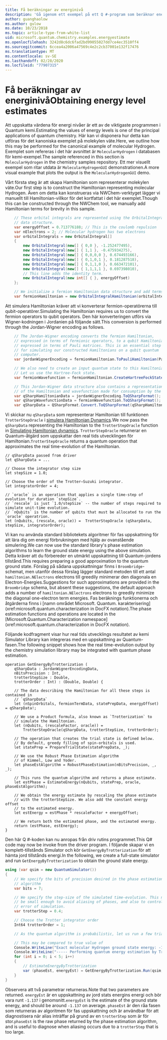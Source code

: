 ```yaml
---
title: Få beräkningar av energinivå
description: 'Gå igenom ett exempel på ett Q #-program som beräknar energi nivå värden för molekyl väte.'
author: guanghaolow
ms.author: gulow
ms.date: 10/23/2018
ms.topic: article-type-from-white-list
uid: microsoft.quantum.chemistry.examples.energyestimate
ms.openlocfilehash: 3242d8c6dc6fad2bd99055027dd7ce4ec3510ff4
ms.sourcegitcommit: 6ccea4a2006a47569c4e2c2cb37001e132f17476
ms.translationtype: MT
ms.contentlocale: sv-SE
ms.lasthandoff: 02/28/2020
ms.locfileid: "77907315"
---
```

# <a name="obtaining-energy-level-estimates"></a><span data-ttu-id="ddb07-103">Få beräkningar av energinivå</span><span class="sxs-lookup"><span data-stu-id="ddb07-103">Obtaining energy level estimates</span></span>
<span data-ttu-id="ddb07-104">Att uppskatta värdena för energi nivåer är ett av de viktigaste programmen i Quantum kemi.</span><span class="sxs-lookup"><span data-stu-id="ddb07-104">Estimating the values of energy levels is one of the principal applications of quantum chemistry.</span></span> <span data-ttu-id="ddb07-105">Här kan vi disponera hur detta kan utföras för det kanoniska exemplet på molekylen väte.</span><span class="sxs-lookup"><span data-stu-id="ddb07-105">Here, we outline how this may be performed for the canonical example of molecular Hydrogen.</span></span> <span data-ttu-id="ddb07-106">Exemplet som refereras i det här avsnittet är `MolecularHydrogen` i databasen för kemi-exempel.</span><span class="sxs-lookup"><span data-stu-id="ddb07-106">The sample referenced in this section is `MolecularHydrogen` in the chemistry samples repository.</span></span> <span data-ttu-id="ddb07-107">Ett mer visuellt exempel som ritar utdata är `MolecularHydrogenGUI` demonstrationen.</span><span class="sxs-lookup"><span data-stu-id="ddb07-107">A more visual example that plots the output is the `MolecularHydrogenGUI` demo.</span></span>

<span data-ttu-id="ddb07-108">Vårt första steg är att skapa Hamiltonian som representerar molekylen väte.</span><span class="sxs-lookup"><span data-stu-id="ddb07-108">Our first step is to construct the Hamiltonian representing molecular Hydrogen.</span></span> <span data-ttu-id="ddb07-109">Även om detta kan konstrueras via NWChem-verktyget lägger vi manuellt till Hamiltonian-villkor för det kortfattat i det här exemplet.</span><span class="sxs-lookup"><span data-stu-id="ddb07-109">Though this can be constructed through the NWChem tool, we manually add Hamiltonian terms for brevity in this sample.</span></span>

```csharp
    // These orbital integrals are represented using the OrbitalIntegral
    // data structure.
    var energyOffset = 0.713776188; // This is the coulomb repulsion
    var nElectrons = 2; // Molecular hydrogen has two electrons
    var orbitalIntegrals = new OrbitalIntegral[]
    {
        new OrbitalIntegral(new[] { 0,0 }, -1.252477495),
        new OrbitalIntegral(new[] { 1,1 }, -0.475934275),
        new OrbitalIntegral(new[] { 0,0,0,0 }, 0.674493166),
        new OrbitalIntegral(new[] { 0,1,0,1 }, 0.181287518),
        new OrbitalIntegral(new[] { 0,1,1,0 }, 0.663472101),
        new OrbitalIntegral(new[] { 1,1,1,1 }, 0.697398010),
        // This line adds the identity term.
        new OrbitalIntegral(new int[] { }, energyOffset)
    };

    // We initialize a fermion Hamiltonian data structure and add terms to it.
    var fermionHamiltonian = new OrbitalIntegralHamiltonian(orbitalIntegrals).ToFermionHamiltonian();
```

<span data-ttu-id="ddb07-110">Att simulera Hamiltonian kräver att vi konverterar fermion-operatörerna till qubit-operatörer.</span><span class="sxs-lookup"><span data-stu-id="ddb07-110">Simulating the Hamiltonian requires us to convert the fermion operators to qubit operators.</span></span> <span data-ttu-id="ddb07-111">Den här konverteringen utförs via Wigner-kodningen i Jordanien på följande sätt.</span><span class="sxs-lookup"><span data-stu-id="ddb07-111">This conversion is performed through the Jordan-Wigner encoding as follows.</span></span>

```csharp
    // The Jordan-Wigner encoding converts the fermion Hamiltonian, 
    // expressed in terms of fermionic operators, to a qubit Hamiltonian,
    // expressed in terms of Pauli matrices. This is an essential step
    // for simulating our constructed Hamiltonians on a qubit quantum
    // computer.
    var jordanWignerEncoding = fermionHamiltonian.ToPauliHamiltonian(Pauli.QubitEncoding.JordanWigner);

    // We also need to create an input quantum state to this Hamiltonian.
    // Let us use the Hartree-Fock state.
    var fermionWavefunction = fermionHamiltonian.CreateHartreeFockState(nElectrons);

    // This Jordan-Wigner data structure also contains a representation 
    // of the Hamiltonian and wavefunction made for consumption by the Q# operations.
    var qSharpHamiltonianData = jordanWignerEncoding.ToQSharpFormat();
    var qSharpWavefunctionData = fermionWavefunction.ToQSharpFormat();
    var qSharpData = QSharpFormat.Convert.ToQSharpFormat(qSharpHamiltonianData, qSharpWavefunctionData);
```

<span data-ttu-id="ddb07-112">Vi skickar nu `qSharpData` som representerar Hamiltonian till funktionen `TrotterStepOracle` i [simulera Hamiltonian Dynamics](xref:microsoft.quantum.libraries.standard.algorithms).</span><span class="sxs-lookup"><span data-stu-id="ddb07-112">We now pass the `qSharpData` representing the Hamiltonian to the `TrotterStepOracle` function in [Simulating Hamiltonian dynamics](xref:microsoft.quantum.libraries.standard.algorithms).</span></span> <span data-ttu-id="ddb07-113">`TrotterStepOracle` returnerar en Quantum-åtgärd som uppskattar den real tids utvecklingen för Hamiltonian.</span><span class="sxs-lookup"><span data-stu-id="ddb07-113">`TrotterStepOracle` returns a quantum operation that approximates the real time-evolution of the Hamiltonian.</span></span>

```qsharp
// qSharpData passed from driver
let qSharpData = ... 

// Choose the integrator step size
let stepSize = 1.0;

// Choose the order of the Trotter—Suzuki integrator.
let integratorOrder = 4;

// `oracle` is an operation that applies a single time-step of evolution for duration `stepSize`.
// `rescale` is just `1.0/stepSize` -- the number of steps required to simulate unit-time evolution.
// `nQubits` is the number of qubits that must be allocated to run the `oracle` operatrion.
let (nQubits, (rescale, oracle)) =  TrotterStepOracle (qSharpData, stepSize, integratorOrder);
```

<span data-ttu-id="ddb07-114">Vi kan nu använda standard bibliotekets algoritmer för fas uppskattning för att lära dig om energi förbrukningen med hjälp av ovanstående simulering.</span><span class="sxs-lookup"><span data-stu-id="ddb07-114">We can now use the standard library's phase estimation algorithms to learn the ground state energy using the above simulation.</span></span> <span data-ttu-id="ddb07-115">Detta kräver att du förbereder en utmärkt uppskattning till Quantum-jordens tillstånd.</span><span class="sxs-lookup"><span data-stu-id="ddb07-115">This requires preparing a good approximation to the quantum ground state.</span></span> <span data-ttu-id="ddb07-116">Förslag på sådana uppskattningar finns i `Broombridge`-schemat, men utanför dessa förslag lägger standard metoden till ett antal `hamiltonian.NElectrons` electrons till greedily minimerar den diagonala en Electron-Energies.</span><span class="sxs-lookup"><span data-stu-id="ddb07-116">Suggestions for such approximations are provided in the `Broombridge` schema, but absent these suggestions, the default approach adds a number of `hamiltonian.NElectrons` electrons to  greedily minimize the diagonal one-electron term energies.</span></span> <span data-ttu-id="ddb07-117">Fas beräknings funktionerna och åtgärderna finns i [namn området Microsoft. Quantum. karakterisering](xref:microsoft.quantum.characterization in DocFX notation).</span><span class="sxs-lookup"><span data-stu-id="ddb07-117">The phase estimation functions and operations are located in the [Microsoft.Quantum.Characterization namespace](xref:microsoft.quantum.characterization in DocFX notation).</span></span>

<span data-ttu-id="ddb07-118">Följande kodfragment visar hur real tids utvecklings resultatet av kemi Simulator Library kan integreras med en uppskattning av Quantum-fasen.</span><span class="sxs-lookup"><span data-stu-id="ddb07-118">The following snippet shows how the real time-evolution output by the chemistry simulation library may be integrated with quantum phase estimation.</span></span>

```qsharp
operation GetEnergyByTrotterization (
    qSharpData : JordanWignerEncodingData, 
    nBitsPrecision : Int, 
    trotterStepSize : Double, 
    trotterOrder : Int) : (Double, Double) {
    
    // The data describing the Hamiltonian for all these steps is contained in
    // `qSharpData`
    let (nSpinOrbitals, fermionTermData, statePrepData, energyOffset) = qSharpData!;
    
    // We use a Product formula, also known as `Trotterization` to
    // simulate the Hamiltonian.
    let (nQubits, (rescaleFactor, oracle)) = 
        TrotterStepOracle(qSharpData, trotterStepSize, trotterOrder);
    
    // The operation that creates the trial state is defined below.
    // By default, greedy filling of spin-orbitals is used.
    let statePrep = PrepareTrialState(statePrepData, _);
    
    // We use the Robust Phase Estimation algorithm
    // of Kimmel, Low and Yoder.
    let phaseEstAlgorithm = RobustPhaseEstimation(nBitsPrecision, _, _);
    
    // This runs the quantum algorithm and returns a phase estimate.
    let estPhase = EstimateEnergy(nQubits, statePrep, oracle, phaseEstAlgorithm);
    
    // We obtain the energy estimate by rescaling the phase estimate
    // with the trotterStepSize. We also add the constant energy offset
    // to the estimated energy.
    let estEnergy = estPhase * rescaleFactor + energyOffset;
    
    // We return both the estimated phase, and the estimated energy.
    return (estPhase, estEnergy);
}
```

<span data-ttu-id="ddb07-119">Den här Q #-koden kan nu anropas från driv rutins programmet.</span><span class="sxs-lookup"><span data-stu-id="ddb07-119">This Q# code may now be invoke from the driver program.</span></span> <span data-ttu-id="ddb07-120">I följande skapar vi en komplett-tillstånds Simulator och kör `GetEnergyByTrotterization` för att hämta jord tillstånds energi.</span><span class="sxs-lookup"><span data-stu-id="ddb07-120">In the following, we create a full-state simulator and run `GetEnergyByTrotterization` to obtain the ground state energy.</span></span>

```csharp
using (var qsim = new QuantumSimulator())
{
    // We specify the bits of precision desired in the phase estimation 
    // algorithm
    var bits = 7;

    // We specify the step-size of the simulated time-evolution. This needs to
    // be small enough to avoid aliasing of phases, and also to control the
    // error of simulation.
    var trotterStep = 0.4;

    // Choose the Trotter integrator order
    Int64 trotterOrder = 1;

    // As the quantum algorithm is probabilistic, let us run a few trials.

    // This may be compared to true value of
    Console.WriteLine("Exact molecular Hydrogen ground state energy: -1.137260278.\n");
    Console.WriteLine("----- Performing quantum energy estimation by Trotter simulation algorithm");
    for (int i = 0; i < 5; i++)
    {
        // EstimateEnergyByTrotterization
        var (phaseEst, energyEst) = GetEnergyByTrotterization.Run(qsim, qSharpData, bits, trotterStep, trotterOrder).Result;
    }
}
```

<span data-ttu-id="ddb07-121">Observera att två parametrar returneras.</span><span class="sxs-lookup"><span data-stu-id="ddb07-121">Note that two parameters are returned.</span></span> <span data-ttu-id="ddb07-122">`energyEst` är en uppskattning av jord stats energins energi och bör vara runt `-1.137` i genomsnitt.</span><span class="sxs-lookup"><span data-stu-id="ddb07-122">`energyEst` is the estimate of the ground state energy, and should be around `-1.137` on average.</span></span> <span data-ttu-id="ddb07-123">`phaseEst` är den råa fasen som returneras av algoritmen för fas uppskattning och är användbar för att diagnostisera när alias inträffar på grund av en `trotterStep` som är för stor.</span><span class="sxs-lookup"><span data-stu-id="ddb07-123">`phaseEst` is the raw phase returned by the phase estimation algorithm, and is useful to diagnose when aliasing occurs due to a `trotterStep` that is too large.</span></span>
